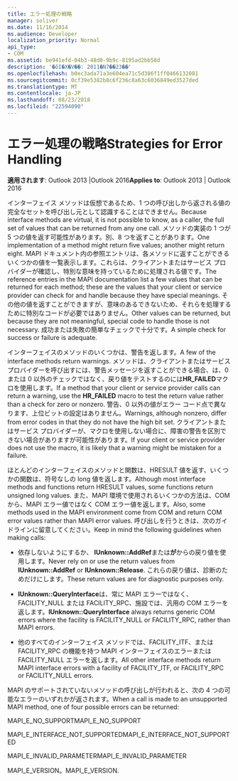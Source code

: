 ```yaml
---
title: エラー処理の戦略
manager: soliver
ms.date: 11/16/2014
ms.audience: Developer
localization_priority: Normal
api_type:
- COM
ms.assetid: be941efd-04b3-48d0-9b9c-8195ad2bb58d
description: '�ŏI�X�V��: 2011�N7��23��'
ms.openlocfilehash: b0ec3ada71a3e604ea71c5d386f1ff0466132081
ms.sourcegitcommit: 0cf39e5382b8c6f236c8a63c6036849ed3527ded
ms.translationtype: MT
ms.contentlocale: ja-JP
ms.lasthandoff: 08/23/2018
ms.locfileid: "22594090"
---
```

# <a name="strategies-for-error-handling"></a><span data-ttu-id="66762-103">エラー処理の戦略</span><span class="sxs-lookup"><span data-stu-id="66762-103">Strategies for Error Handling</span></span>

  
  
<span data-ttu-id="66762-104">**適用されます**: Outlook 2013 |Outlook 2016</span><span class="sxs-lookup"><span data-stu-id="66762-104">**Applies to**: Outlook 2013 | Outlook 2016</span></span> 
  
<span data-ttu-id="66762-105">インターフェイス メソッドは仮想であるため、1 つの呼び出しから返される値の完全なセットを呼び出し元として認識することはできません。</span><span class="sxs-lookup"><span data-stu-id="66762-105">Because interface methods are virtual, it is not possible to know, as a caller, the full set of values that can be returned from any one call.</span></span> <span data-ttu-id="66762-106">メソッドの実装の 1 つが 5 つの値を返す可能性があります。別、8 つを返すことがあります。</span><span class="sxs-lookup"><span data-stu-id="66762-106">One implementation of a method might return five values; another might return eight.</span></span> <span data-ttu-id="66762-107">MAPI ドキュメント内の参照エントリは、各メソッドに返すことができるいくつかの値を一覧表示します。これらは、クライアントまたはサービス プロバイダーが確認し、特別な意味を持っているために処理される値です。</span><span class="sxs-lookup"><span data-stu-id="66762-107">The reference entries in the MAPI documentation list a few values that can be returned for each method; these are the values that your client or service provider can check for and handle because they have special meanings.</span></span> <span data-ttu-id="66762-108">その他の値を返すことができますが、意味のあるできないため、それらを処理するために特別なコードが必要ではありません。</span><span class="sxs-lookup"><span data-stu-id="66762-108">Other values can be returned, but because they are not meaningful, special code to handle those is not necessary.</span></span> <span data-ttu-id="66762-109">成功または失敗の簡単なチェックで十分です。</span><span class="sxs-lookup"><span data-stu-id="66762-109">A simple check for success or failure is adequate.</span></span>
  
<span data-ttu-id="66762-110">インターフェイスのメソッドのいくつかは、警告を返します。</span><span class="sxs-lookup"><span data-stu-id="66762-110">A few of the interface methods return warnings.</span></span> <span data-ttu-id="66762-111">メソッドは、クライアントまたはサービス プロバイダーを呼び出すには、警告メッセージを返すことができる場合、は、0 または 0 以外のチェックではなく、戻り値をテストするのには**HR_FAILED**マクロを使用します。</span><span class="sxs-lookup"><span data-stu-id="66762-111">If a method that your client or service provider calls can return a warning, use the **HR_FAILED** macro to test the return value rather than a check for zero or nonzero.</span></span> <span data-ttu-id="66762-112">警告、0 以外の値がエラー コード点で異なります、上位ビットの設定はありません。</span><span class="sxs-lookup"><span data-stu-id="66762-112">Warnings, although nonzero, differ from error codes in that they do not have the high bit set.</span></span> <span data-ttu-id="66762-113">クライアントまたはサービス プロバイダーが、マクロを使用しない場合に、障害の警告を区別できない場合がありますが可能性があります。</span><span class="sxs-lookup"><span data-stu-id="66762-113">If your client or service provider does not use the macro, it is likely that a warning might be mistaken for a failure.</span></span> 
  
<span data-ttu-id="66762-114">ほとんどのインターフェイスのメソッドと関数は、HRESULT 値を返す、いくつかの関数は、符号なしの long 値を返します。</span><span class="sxs-lookup"><span data-stu-id="66762-114">Although most interface methods and functions return HRESULT values, some functions return unsigned long values.</span></span> <span data-ttu-id="66762-115">また、MAPI 環境で使用されるいくつかの方法は、COM から、MAPI エラー値ではなく COM エラー値を返します。</span><span class="sxs-lookup"><span data-stu-id="66762-115">Also, some methods used in the MAPI environment come from COM and return COM error values rather than MAPI error values.</span></span> <span data-ttu-id="66762-116">呼び出しを行うときは、次のガイドラインに留意してください。</span><span class="sxs-lookup"><span data-stu-id="66762-116">Keep in mind the following guidelines when making calls:</span></span>
  
- <span data-ttu-id="66762-117">依存しないようにするか、 **IUnknown::AddRef**または**が**からの戻り値を使用します。</span><span class="sxs-lookup"><span data-stu-id="66762-117">Never rely on or use the return values from **IUnknown::AddRef** or **IUnknown::Release**.</span></span> <span data-ttu-id="66762-118">これらの戻り値は、診断のためだけにします。</span><span class="sxs-lookup"><span data-stu-id="66762-118">These return values are for diagnostic purposes only.</span></span> 
    
- <span data-ttu-id="66762-119">**IUnknown::QueryInterface**は、常に MAPI エラーではなく、FACILITY_NULL または FACILITY_RPC、施設では、汎用の COM エラーを返します。</span><span class="sxs-lookup"><span data-stu-id="66762-119">**IUnknown::QueryInterface** always returns generic COM errors where the facility is FACILITY_NULL or FACILITY_RPC, rather than MAPI errors.</span></span> 
    
- <span data-ttu-id="66762-120">他のすべてのインターフェイス メソッドでは、FACILITY_ITF、または FACILITY_RPC の機能を持つ MAPI インターフェイスのエラーまたは FACILITY_NULL エラーを返します。</span><span class="sxs-lookup"><span data-stu-id="66762-120">All other interface methods return MAPI interface errors with a facility of FACILITY_ITF, or FACILITY_RPC or FACILITY_NULL errors.</span></span>
    
<span data-ttu-id="66762-121">MAPI のサポートされていないメソッドの呼び出しが行われると、次の 4 つの可能なエラーのいずれかが返されます。</span><span class="sxs-lookup"><span data-stu-id="66762-121">When a call is made to an unsupported MAPI method, one of four possible errors can be returned:</span></span> 
  
<span data-ttu-id="66762-122">MAPI_E_NO_SUPPORT</span><span class="sxs-lookup"><span data-stu-id="66762-122">MAPI_E_NO_SUPPORT</span></span>
  
<span data-ttu-id="66762-123">MAPI_E_INTERFACE_NOT_SUPPORTED</span><span class="sxs-lookup"><span data-stu-id="66762-123">MAPI_E_INTERFACE_NOT_SUPPORTED</span></span>
  
<span data-ttu-id="66762-124">MAPI_E_INVALID_PARAMETER</span><span class="sxs-lookup"><span data-stu-id="66762-124">MAPI_E_INVALID_PARAMETER</span></span>
  
<span data-ttu-id="66762-125">MAPI_E_VERSION。</span><span class="sxs-lookup"><span data-stu-id="66762-125">MAPI_E_VERSION.</span></span> 
  

